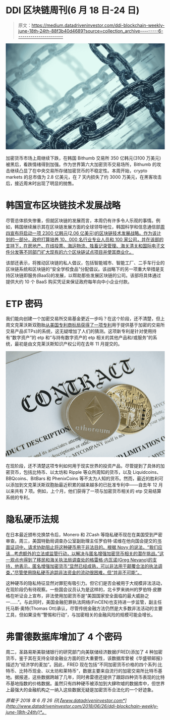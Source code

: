# DDI 区块链周刊(6 月 18 日-24 日)

> 原文：<https://medium.datadriveninvestor.com/ddi-blockchain-weekly-june-18th-24th-88f3b40d4689?source=collection_archive---------6----------------------->

![](img/cbf59ed8d78c34e17f14f123f29e68d9.png)

加密货币市场上周继续下跌，在韩国 Bithumb 交易所 350 亿韩元(3100 万美元)被黑后，看跌情绪得到加强。作为世界第六大加密货币交易场所，Bithumb 的攻击继续凸显了在中央交易所存储加密货币的不稳定性。本周开始，crypto markets 的总市值为 2.8 亿美元，在 7 天内损失了约 3000 万美元，在黑客攻击后，接近周末时出现了明显的抛售。

# 韩国宣布区块链技术发展战略

尽管总体损失惨重，但就区块链的发展而言，本周仍有许多令人乐观的事情。例如，韩国继续展示其在区块链发展方面的全球领导地位，韩国科学和信息通信部[周四宣布将启动一项 2300 亿韩元(2.06 亿美元)的区块链技术发展战略。作为该计划的一部分，政府打算培养 10，000 名行业专业人员和 100 家公司，并在该部的支持下，在房地产、在线投票、海运物流、牲畜记录管理、海关清关和国际电子文件分发等不同部门扩大现有的六个区块链试点项目并使其商业化。](http://www.msit.go.kr/web/msipContents/contentsView.do?cateId=mssw311&artId=1386795)

该部还表示，将推动区块链的私人倡议，包括智能城市、智能工厂、二手车行业的区块链系统和区块链的“安全学校食品”分配倡议。该战略下的另一项重大举措是支持区块链即服务(BaaS)的发展，以帮助那些发展区块链的公司。该部将具体通过提供大约 10 个 BaaS 购买凭证来保证政府每年向中小企业付款。

# ETP 密码

我们能向创建一个加密交易所交易基金更近一步吗？在这个阶段，还不清楚，但上周文克莱沃斯双胞胎[从美国专利商标局获得了一项专利](http://patft.uspto.gov/netacgi/nph-Parser?Sect1=PTO2&Sect2=HITOFF&u=%2Fnetahtml%2FPTO%2Fsearch-adv.htm&r=1&p=1&f=G&l=50&d=PTXT&S1=10,002,389.PN.&OS=pn/10,002,389&RS=PN/10,002,389)用于提供基于加密的交易所交易产品(ETPs)的系统，这无疑增加了人们的猜测。这项新专利是针对使用持有“数字资产”的 etp 和“与持有数字资产的 etp 相关的其他产品和/或服务”的系统，最初是由文克莱沃斯知识产权公司在去年 11 月提交的。

![](img/0e6f159835e244472398ae43a2d96548.png)

在现阶段，还不清楚这项专利如何用于现实世界的投资产品，尽管提到了具体的加密货币，包括比特币、以太坊和 Ripple 等众所周知的货币，以及 Liquidcoins、BBQcoins、BitBars 和 PhenixCoins 等不太为人知的货币。然而，最近的胜利可以添加到文克莱沃斯双胞胎最近积累的越来越多的已批准专利中——自去年 12 月以来共有 7 项。例如，上个月，他们获得了一项与加密货币相关的 etp 交易结算系统的专利。

# 隐私硬币法规

在日本最近颁布兑换禁令后，Monero 和 ZCash 等隐私硬币现在在美国受到严密审查。周三，美国特勤局调查办公室副助理主任罗伯特·诺维在他向国会提交的[书面证词中，请求协助阻止将这种硬币用于非法目的。根据 Novy 的说法，“我们应该…考虑额外的立法或监管行动，以解决与匿名增强加密货币相关的潜在挑战。”这一观点也得到了移民和海关执法局调查处的格雷格·内瓦诺(Greg Nevano)的支持，他表示，匿名增强加密货币“显然已经成熟，可以非法用于颠覆合法的执法调查，”尽管使用隐私硬币追踪非法资金的流动很困难，但“并非不可能”。](https://financialservices.house.gov/uploadedfiles/hhrg-115-ba01-wstate-rnovy-20180620.pdf)

这种硬币的隐私特征显然对罪犯有吸引力。但它们是否会被用于大规模非法活动，在现阶段仍有待观察。一些国会议员认为是这样的，北卡罗来纳州的罗伯特·皮滕格在听证会上宣布，非法使用加密货币是“美国国家安全面临的最大威胁之一……”。与此同时，美国金融犯罪执法网络(FinCEN)也支持进一步监管，副主任托马斯·奥特(Thomas Ott)承认，尽管传统金融方法仍然是大多数非法活动的主要工具，但如果没有“警惕和行动”，与加密相关的金融风险的规模可能会增长。

# 弗雷德数据库增加了 4 个密码

周二，圣路易斯美联储银行的研究部门向美联储经济数据(FRED)添加了 4 种加密货币，鉴于其在支持全球金融业方面的巨大重要性，该数据库曾被《华盛顿邮报》描述为“经济学的麦加”。因此，FRED 现在包括“不同加密货币价格的四个系列:比特币、比特币现金、以太坊和莱特币”，数据主要来自流行的加密交易所比特币基地。据报道，这些数据跨越了几年，同时弗雷德还提供了跟踪四种货币表现的比特币基地指数的价格数据。虽然只有四种硬币被添加到大肆吹嘘的数据库中，但世界上最强大的金融机构之一纳入这些数据无疑是加密货币合法化的一个好迹象。

*原载于 2018 年 6 月 26 日*[*【www.datadriveninvestor.com*](http://www.datadriveninvestor.com/2018/06/26/ddi-blockchain-weekly-june-18th-24th/)*。*